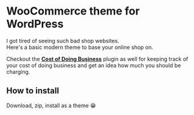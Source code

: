
# WooCommerce theme for WordPress

I got tired of seeing such bad shop websites. <br>
Here's a basic modern theme to base your online shop on.

Checkout the **[Cost of Doing Business](http://www.google.com)** plugin as well for keeping track of your cost of doing business and get an idea how much you should be charging.

## How to install

Download, zip, install as a theme :grin: